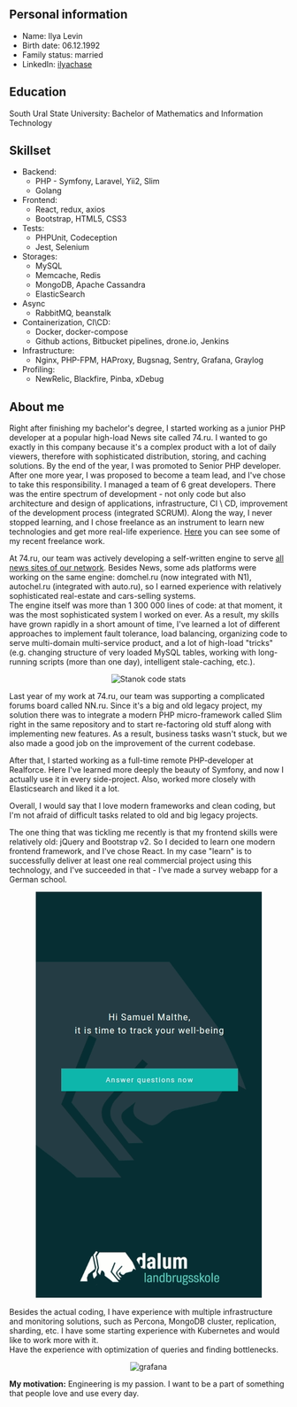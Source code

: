 ## Personal information
  
- Name: Ilya Levin
- Birth date: 06.12.1992  
- Family status: married  
- LinkedIn: [ilyachase](https://www.linkedin.com/in/ilyachase/)
  
## Education  
South Ural State University: Bachelor of Mathematics and Information Technology
  
## Skillset  
- Backend:
	- PHP - Symfony, Laravel, Yii2, Slim
	- Golang
- Frontend:
	- React, redux, axios
	- Bootstrap, HTML5, CSS3
- Tests:
	- PHPUnit, Codeception
	- Jest, Selenium
- Storages:
	- MySQL
	- Memcache, Redis
	- MongoDB, Apache Cassandra
 	- ElasticSearch
- Async
	- RabbitMQ, beanstalk
- Containerization, CI\CD:
	- Docker, docker-compose
	- Github actions, Bitbucket pipelines, drone.io, Jenkins
- Infrastructure:
	- Nginx, PHP-FPM, HAProxy, Bugsnag, Sentry, Grafana, Graylog
- Profiling:
	- NewRelic, Blackfire, Pinba, xDebug

## About me
Right after finishing my bachelor's degree, I started working as a junior PHP developer at a popular high-load News site called 74.ru.
I wanted to go exactly in this company because it's a complex product with a lot of daily viewers, therefore with sophisticated distribution, storing, and caching solutions.
By the end of the year, I was promoted to Senior PHP developer. After one more year, I was proposed to become a team lead, and I've chose to take this responsibility.
I managed a team of 6 great developers.
There was the entire spectrum of development - not only code but also architecture and design of applications, infrastructure, CI \ CD, improvement of the development process (integrated SCRUM).
Along the way, I never stopped learning, and I chose freelance as an instrument to learn new technologies and get more real-life experience.
[Here](https://www.upwork.com/freelancers/~012c6b4205549a7dc4) you can see some of my recent freelance work.  

At 74.ru, our team was actively developing a self-written engine to serve [all news sites of our network](https://rugion.ru/stat/).
Besides News, some ads platforms were working on the same engine: domchel.ru (now integrated with N1), autochel.ru (integrated with auto.ru), so I earned experience with relatively sophisticated real-estate and cars-selling systems.   
The engine itself was more than 1 300 000 lines of code: at that moment, it was the most sophisticated system I worked on ever.
As a result, my skills have grown rapidly in a short amount of time, I've learned a lot of different approaches to implement fault tolerance, load balancing, organizing code to serve multi-domain multi-service product, and a lot of high-load "tricks" (e.g. changing structure of very loaded MySQL tables, working with long-running scripts (more than one day), intelligent stale-caching, etc.).  

<p align="center">  
  <img src="https://github.com/ilyachase/curriculum_vitae/blob/master/img/stanok_code_stats.jpg?raw=true" alt="Stanok code stats"/>  
</p>

Last year of my work at 74.ru, our team was supporting a complicated forums board called NN.ru.
Since it's a big and old legacy project, my solution there was to integrate a modern PHP micro-framework called Slim right in the same repository and to start re-factoring old stuff along with implementing new features.
As a result, business tasks wasn't stuck, but we also made a good job on the improvement of the current codebase.

After that, I started working as a full-time remote PHP-developer at Realforce.
Here I've learned more deeply the beauty of Symfony, and now I actually use it in every side-project.
Also, worked more closely with Elasticsearch and liked it a lot.

Overall, I would say that I love modern frameworks and clean coding, but I'm not afraid of difficult tasks related to old and big legacy projects.

The one thing that was tickling me recently is that my frontend skills were relatively old: jQuery and Bootstrap v2.
So I decided to learn one modern frontend framework, and I've chose React.
In my case "learn" is to successfully deliver at least one real commercial project using this technology, and I've succeeded in that - I've made a survey webapp for a German school.

<p align="center">  
  <img src="https://github.com/ilyachase/curriculum_vitae/blob/master/img/dalum.gif?raw=true" alt="React example" />  
</p>
  
Besides the actual coding, I have experience with multiple infrastructure and monitoring solutions, such as Percona, MongoDB cluster, replication, sharding, etc.
I have some starting experience with Kubernetes and would like to work more with it.  
Have the experience with optimization of queries and finding bottlenecks.
  
<p align="center">  
  <img src="https://github.com/ilyachase/curriculum_vitae/blob/master/img/grafana.png?raw=true" alt="grafana" />  
</p>  
  
**My motivation:** Engineering is my passion. I want to be a part of something that people love and use every day.
